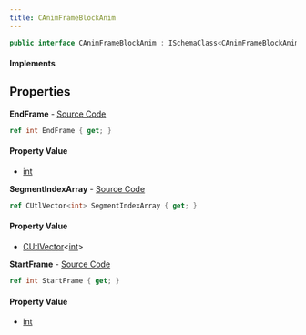 ```yaml
---
title: CAnimFrameBlockAnim
---
```


```csharp
public interface CAnimFrameBlockAnim : ISchemaClass<CAnimFrameBlockAnim>, ISchemaField, ISchemaClass, INativeHandle
```

#### Implements

## Properties

**EndFrame** - [Source Code](https://github.com/swiftly-solution/swiftlys2/blob/master/managed/src/SwiftlyS2.Generated/Schemas/Interfaces/CAnimFrameBlockAnim.cs#L18)

```csharp
ref int EndFrame { get; }
```

#### Property Value

- [int](https://learn.microsoft.com/dotnet/api/system.int32)

**SegmentIndexArray** - [Source Code](https://github.com/swiftly-solution/swiftlys2/blob/master/managed/src/SwiftlyS2.Generated/Schemas/Interfaces/CAnimFrameBlockAnim.cs#L20)

```csharp
ref CUtlVector<int> SegmentIndexArray { get; }
```

#### Property Value

- [CUtlVector](/docs/api/shared/natives/cutlvector-1)<[int](https://learn.microsoft.com/dotnet/api/system.int32)>

**StartFrame** - [Source Code](https://github.com/swiftly-solution/swiftlys2/blob/master/managed/src/SwiftlyS2.Generated/Schemas/Interfaces/CAnimFrameBlockAnim.cs#L16)

```csharp
ref int StartFrame { get; }
```

#### Property Value

- [int](https://learn.microsoft.com/dotnet/api/system.int32)

